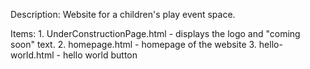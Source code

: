 Description: 
    Website for a children's play event space. 

Items: 
    1. UnderConstructionPage.html - displays the logo and "coming soon" text. 
    2. homepage.html - homepage of the website
    3. hello-world.html - hello world button
    